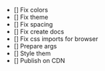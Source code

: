 -   [] Fix colors
-   [] Fix theme
-   [] Fix spacing
-   [] Fix create docs
-   [] Fix css imports for browser
-   [] Prepare args
-   [] Style them
-   [] Publish on CDN
